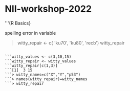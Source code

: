 # NII-workshop-2022

'''{R Basics}

spelling error in variable

> witty_repair <- c( 'ku70', 'ku80', 'recb')
> witty_repair
```[1] "ku70" "ku80" "recb"

```witty_values <- c(3,10,15)
```witty_repair <- witty_values
```witty_repair[c(1,3)]
```[1]  3 15
```> witty_names=c("X","Y","p53")
```> names(witty_repair)=witty_names
```> witty_repair
